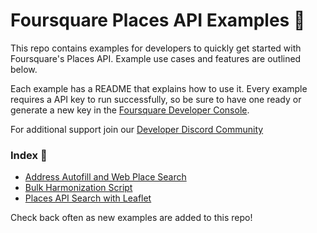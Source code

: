 # Foursquare Places API Examples :blue_book:

This repo contains examples for developers to quickly get started with Foursquare's Places API. Example use cases and features are outlined below. 

Each example has a README that explains how to use it. Every example requires a API key to run successfully, so be sure to have one ready or generate a new key in the [Foursquare Developer Console](https://foursquare.com/developers/home). 

For additional support join our [Developer Discord Community](https://discord.gg/foursquaredevs) 

### Index :open_file_folder:
 - [Address Autofill and Web Place Search](./places-api/javascript/places-api-js/)
 - [Bulk Harmonization Script](./places-api/python-scripts/bulk-places-match/)
 - [Places API Search with Leaflet](./places-api/javascript/places-api-leaflet-js/)



Check back often as new examples are added to this repo!